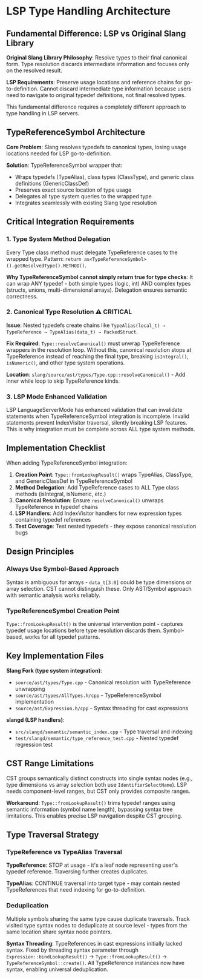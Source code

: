 # LSP Type Handling Architecture

## Fundamental Difference: LSP vs Original Slang Library

**Original Slang Library Philosophy**: Resolve types to their final canonical form. Type resolution discards intermediate information and focuses only on the resolved result.

**LSP Requirements**: Preserve usage locations and reference chains for go-to-definition. Cannot discard intermediate type information because users need to navigate to original typedef definitions, not final resolved types.

This fundamental difference requires a completely different approach to type handling in LSP servers.

## TypeReferenceSymbol Architecture

**Core Problem**: Slang resolves typedefs to canonical types, losing usage locations needed for LSP go-to-definition.

**Solution**: TypeReferenceSymbol wrapper that:

- Wraps typedefs (TypeAlias), class types (ClassType), and generic class definitions (GenericClassDef)
- Preserves exact source location of type usage
- Delegates all type system queries to the wrapped type
- Integrates seamlessly with existing Slang type resolution

## Critical Integration Requirements

### 1. Type System Method Delegation

Every Type class method must delegate TypeReference cases to the wrapped type. Pattern: `return as<TypeReferenceSymbol>().getResolvedType().METHOD()`.

**Why TypeReferenceSymbol cannot simply return true for type checks**: It can wrap ANY typedef - both simple types (logic, int) AND complex types (structs, unions, multi-dimensional arrays). Delegation ensures semantic correctness.

### 2. Canonical Type Resolution ⚠️ CRITICAL

**Issue**: Nested typedefs create chains like `TypeAlias(local_t) → TypeReference → TypeAlias(data_t) → PackedStruct`.

**Fix Required**: `Type::resolveCanonical()` must unwrap TypeReference wrappers in the resolution loop. Without this, canonical resolution stops at TypeReference instead of reaching the final type, breaking `isIntegral()`, `isNumeric()`, and other type system operations.

**Location**: `slang/source/ast/types/Type.cpp::resolveCanonical()` - Add inner while loop to skip TypeReference kinds.

### 3. LSP Mode Enhanced Validation

LSP LanguageServerMode has enhanced validation that can invalidate statements when TypeReferenceSymbol integration is incomplete. Invalid statements prevent IndexVisitor traversal, silently breaking LSP features. This is why integration must be complete across ALL type system methods.

## Implementation Checklist

When adding TypeReferenceSymbol integration:

1. **Creation Point**: `Type::fromLookupResult()` wraps TypeAlias, ClassType, and GenericClassDef in TypeReferenceSymbol
2. **Method Delegation**: Add TypeReference cases to ALL Type class methods (isIntegral, isNumeric, etc.)
3. **Canonical Resolution**: Ensure `resolveCanonical()` unwraps TypeReference in typedef chains
4. **LSP Handlers**: Add IndexVisitor handlers for new expression types containing typedef references
5. **Test Coverage**: Test nested typedefs - they expose canonical resolution bugs

## Design Principles

### Always Use Symbol-Based Approach

Syntax is ambiguous for arrays - `data_t[3:0]` could be type dimensions or array selection. CST cannot distinguish these. Only AST/Symbol approach with semantic analysis works reliably.

### TypeReferenceSymbol Creation Point

`Type::fromLookupResult()` is the universal intervention point - captures typedef usage locations before type resolution discards them. Symbol-based, works for all typedef patterns.

## Key Implementation Files

**Slang Fork (type system integration)**:

- `source/ast/types/Type.cpp` - Canonical resolution with TypeReference unwrapping
- `source/ast/types/AllTypes.h/cpp` - TypeReferenceSymbol implementation
- `source/ast/Expression.h/cpp` - Syntax threading for cast expressions

**slangd (LSP handlers)**:

- `src/slangd/semantic/semantic_index.cpp` - Type traversal and indexing
- `test/slangd/semantic/type_reference_test.cpp` - Nested typedef regression test

## CST Range Limitations

CST groups semantically distinct constructs into single syntax nodes (e.g., type dimensions vs array selection both use `IdentifierSelectName`). LSP needs component-level ranges, but CST only provides composite ranges.

**Workaround**: `Type::fromLookupResult()` trims typedef ranges using semantic information (symbol name length), bypassing syntax tree limitations. This enables precise LSP navigation despite CST grouping.

## Type Traversal Strategy

### TypeReference vs TypeAlias Traversal

**TypeReference**: STOP at usage - it's a leaf node representing user's typedef reference. Traversing further creates duplicates.

**TypeAlias**: CONTINUE traversal into target type - may contain nested TypeReferences that need indexing for go-to-definition.

### Deduplication

Multiple symbols sharing the same type cause duplicate traversals. Track visited type syntax nodes to deduplicate at source level - types from the same location share syntax node pointers.

**Syntax Threading**: TypeReferences in cast expressions initially lacked syntax. Fixed by threading syntax parameter through `Expression::bindLookupResult()` → `Type::fromLookupResult()` → `TypeReferenceSymbol::create()`. All TypeReference instances now have syntax, enabling universal deduplication.
